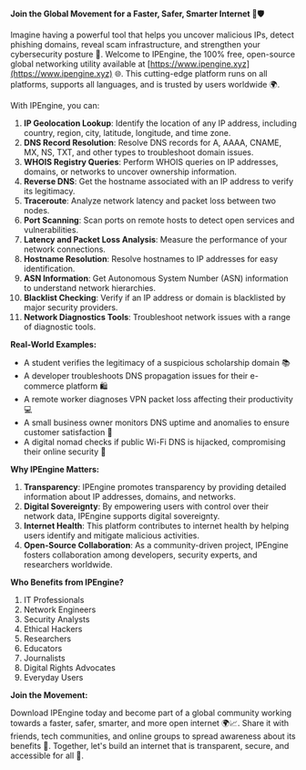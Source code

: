 **Join the Global Movement for a Faster, Safer, Smarter Internet 🚀🛡️**

Imagine having a powerful tool that helps you uncover malicious IPs, detect phishing domains, reveal scam infrastructure, and strengthen your cybersecurity posture 🔐. Welcome to IPEngine, the 100% free, open-source global networking utility available at [https://www.ipengine.xyz](https://www.ipengine.xyz) 🌐. This cutting-edge platform runs on all platforms, supports all languages, and is trusted by users worldwide 🌍.

With IPEngine, you can:

1. **IP Geolocation Lookup**: Identify the location of any IP address, including country, region, city, latitude, longitude, and time zone.
2. **DNS Record Resolution**: Resolve DNS records for A, AAAA, CNAME, MX, NS, TXT, and other types to troubleshoot domain issues.
3. **WHOIS Registry Queries**: Perform WHOIS queries on IP addresses, domains, or networks to uncover ownership information.
4. **Reverse DNS**: Get the hostname associated with an IP address to verify its legitimacy.
5. **Traceroute**: Analyze network latency and packet loss between two nodes.
6. **Port Scanning**: Scan ports on remote hosts to detect open services and vulnerabilities.
7. **Latency and Packet Loss Analysis**: Measure the performance of your network connections.
8. **Hostname Resolution**: Resolve hostnames to IP addresses for easy identification.
9. **ASN Information**: Get Autonomous System Number (ASN) information to understand network hierarchies.
10. **Blacklist Checking**: Verify if an IP address or domain is blacklisted by major security providers.
11. **Network Diagnostics Tools**: Troubleshoot network issues with a range of diagnostic tools.

**Real-World Examples:**

* A student verifies the legitimacy of a suspicious scholarship domain 📚
* A developer troubleshoots DNS propagation issues for their e-commerce platform 🛍️
* A remote worker diagnoses VPN packet loss affecting their productivity 💻
* A small business owner monitors DNS uptime and anomalies to ensure customer satisfaction 👥
* A digital nomad checks if public Wi-Fi DNS is hijacked, compromising their online security 📡

**Why IPEngine Matters:**

1. **Transparency**: IPEngine promotes transparency by providing detailed information about IP addresses, domains, and networks.
2. **Digital Sovereignty**: By empowering users with control over their network data, IPEngine supports digital sovereignty.
3. **Internet Health**: This platform contributes to internet health by helping users identify and mitigate malicious activities.
4. **Open-Source Collaboration**: As a community-driven project, IPEngine fosters collaboration among developers, security experts, and researchers worldwide.

**Who Benefits from IPEngine?**

1. IT Professionals
2. Network Engineers
3. Security Analysts
4. Ethical Hackers
5. Researchers
6. Educators
7. Journalists
8. Digital Rights Advocates
9. Everyday Users

**Join the Movement:**

Download IPEngine today and become part of a global community working towards a faster, safer, smarter, and more open internet 🌍📈. Share it with friends, tech communities, and online groups to spread awareness about its benefits 🤝. Together, let's build an internet that is transparent, secure, and accessible for all 🔗.